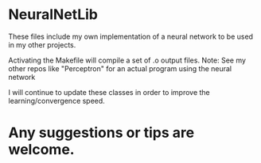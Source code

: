 # NeuralNetLib
These files include my own implementation of a neural network to be used in my other projects.

Activating the Makefile will compile a set of .o output files.
Note: See my other repos like "Perceptron" for an actual program using the neural network

I will continue to update these classes in order to improve the learning/convergence speed.

Any suggestions or tips are welcome.
=======
